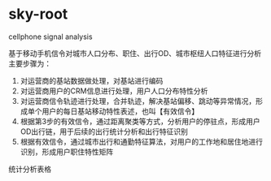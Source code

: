 # sky-root
cellphone signal analysis

基于移动手机信令对城市人口分布、职住、出行OD、城市枢纽人口特征进行分析
主要步骤为：
1. 对运营商的基站数据做处理，对基站进行编码
2. 对运营商用户的CRM信息进行处理，用户人口分布特性分析
3. 对运营商信令轨迹进行处理，合并轨迹，解决基站偏移、跳动等异常情况，形成单个用户的每日基站移动特性表述，也叫【有效信令】
4. 根据第3步的有效信令，通过距离聚类等方式，分析用户的停驻点，形成用户OD出行链，用于后续的出行统计分析和出行特征识别
5. 根据有效信令，通过城市出行和通勤特征算法，对用户的工作地和居住地进行识别，形成用户职住特性矩阵

统计分析表格
